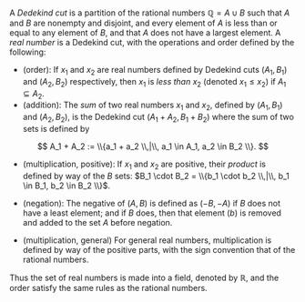 A *Dedekind cut* is a partition of the rational numbers $\mathbb{Q} = A \cup B$ 
such that $A$ and $B$ are nonempty and disjoint, and every element of $A$ is 
less than or equal to any element of $B$, and that $A$ does not have a largest 
element. A *real number* is a Dedekind cut, with the operations and order 
defined by the following:

- (order): If $x_1$ and $x_2$ are real numbers defined by Dedekind cuts
$(A_1, B_1)$ and $(A_2, B_2)$ respectively, then $x_1$ is *less than* $x_2$
(denoted $x_1 \leq x_2$) if $A_1 \subseteq A_2$.
- (addition): The *sum* of two real numbers $x_1$ and $x_2$, defined by
$(A_1, B_1)$ and $(A_2, B_2)$, is the Dedekind cut $(A_1 + A_2, B_1 + B_2)$ 
where the sum of two sets is defined by

$$
A_1 + A_2 := \\{a_1 + a_2 \\,|\\, a_1 \in A_1, a_2 \in B_2 \\}.
$$

- (multiplication, positive): If $x_1$ and $x_2$ are positive, their *product* is
defined by way of the $B$ sets: 
$B_1 \cdot B_2 = \\{b_1 \cdot b_2 \\,|\\, b_1 \in B_1, b_2 \in B_2 \\}$.

- (negation): The negative of $(A, B)$ is defined as $(-B, -A)$ if $B$ does not have a
least element; and if $B$ does, then that element $(b)$ is removed and added to the set
$A$ before negation.

- (multiplication, general) For general real numbers, multiplication is defined by way of
the positive parts, with the sign convention that of the rational numbers.

Thus the set of real numbers is made into a field, denoted by $\mathbb{R}$, and the order 
satisfy the same rules as the rational numbers.
